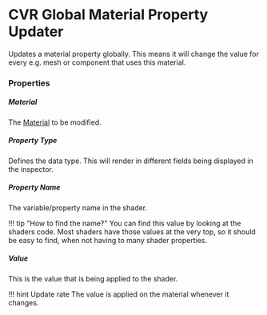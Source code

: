 # CVR Global Material Property Updater <div class="whitelisted" data-list="P"></div>
Updates a material property globally. This means it will change the value for every e.g. mesh or component that
uses this material.

### Properties

##### Material
The [Material](https://docs.unity3d.com/ScriptReference/Material.html) to be modified.

##### Property Type
Defines the data type. This will render in different fields being displayed in the inspector.

##### Property Name
The variable/property name in the shader.

!!! tip "How to find the name?"
         You can find this value by looking at the shaders code.
         Most shaders have those values at the very top, so it should
         be easy to find, when not having to many shader properties.

##### Value
This is the value that is being applied to the shader.

!!! hint Update rate
         The value is applied on the material whenever it changes.